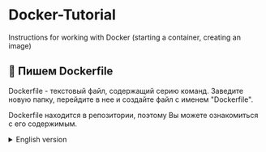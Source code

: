 # Docker-Tutorial
Instructions for working with Docker (starting a container, creating an image)

## 📝 Пишем Dockerfile
Dockerfile - текстовый файл, содержащий серию команд.
Заведите новую папку, перейдите в нее и создайте файл 
с именем "Dockerfile".

Dockerfile находится в репозитории, поэтому Вы можете ознакомиться
с его содержимым.

<details>
  <summary>English version</summary>
Dockerfile is a text file containing a series of commands.
Create a new folder, go to it and create a file named "Dockerfile".

Dockerfile is located in the repository, so you can familiarize
yourself with its contents.
</details>